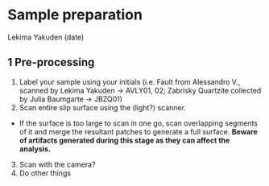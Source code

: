 # Sample preparation
Lekima Yakuden (date)

## 1 Pre-processing
1. Label your sample using your initials (i.e. Fault from Alessandro V., scanned by Lekima Yakuden -> AVLY01, 02; Zabrisky Quartzite collected by Julia Baumgarte -> JBZQ01)
2. Scan entire slip surface using the (light?) scanner.
- If the surface is too large to scan in one go, scan overlapping segments of it and merge the resultant patches to generate a full surface. **Beware of artifacts generated during this stage as they can affect the analysis.**
3. Scan with the camera?
4. Do other things


